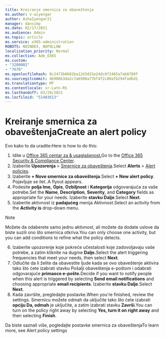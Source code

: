 ```yaml
---
title: Kreiranje smernica za obaveštenja
ms.author: v-aiyengar
author: AshaIyengar21
manager: dansimp
ms.date: 02/17/2021
ms.audience: Admin
ms.topic: article
ms.service: o365-administration
ROBOTS: NOINDEX, NOFOLLOW
localization_priority: Normal
ms.collection: Adm_O365
ms.custom:
- "3200002"
- "7670"
ms.openlocfilehash: 0c2473b8682ba12d3d15e24dc0f2485a7ab8789f
ms.sourcegitcommit: db908b3da2c7a6508a77bf4f2c80afb294fadbd1
ms.translationtype: MT
ms.contentlocale: sr-Latn-RS
ms.lasthandoff: 03/29/2021
ms.locfileid: "51403613"
---
```

# <a name="create-an-alert-policy"></a><span data-ttu-id="a3de1-102">Kreiranje smernica za obaveštenja</span><span class="sxs-lookup"><span data-stu-id="a3de1-102">Create an alert policy</span></span>

<span data-ttu-id="a3de1-103">Evo kako to da uradite:</span><span class="sxs-lookup"><span data-stu-id="a3de1-103">Here is how to do this:</span></span>

1. <span data-ttu-id="a3de1-104">Idite u [Office 365 centar za & usaglašenost.](https://go.microsoft.com/fwlink/p/?linkid=2077143)</span><span class="sxs-lookup"><span data-stu-id="a3de1-104">Go to the [Office 365 Security & Compliance Center](https://go.microsoft.com/fwlink/p/?linkid=2077143).</span></span>
1. <span data-ttu-id="a3de1-105">Izaberite **Upozorenja**  >  [Smernice za obaveštenja](https://go.microsoft.com/fwlink/?linkid=2103208).</span><span class="sxs-lookup"><span data-stu-id="a3de1-105">Select **Alerts** > [Alert policies](https://go.microsoft.com/fwlink/?linkid=2103208).</span></span>
1. <span data-ttu-id="a3de1-106">Izaberite **+ Nove smernice za obaveštenja**.</span><span class="sxs-lookup"><span data-stu-id="a3de1-106">Select **+ New alert policy**.</span></span> <span data-ttu-id="a3de1-107">Pojavljuje se ilet..</span><span class="sxs-lookup"><span data-stu-id="a3de1-107">A flyout appears.</span></span>
1. <span data-ttu-id="a3de1-108">Podesite **polja Ime,** **Opis**, **Ozbiljnost** i **Kategorija** odgovarajuća za vaše potrebe.</span><span class="sxs-lookup"><span data-stu-id="a3de1-108">Set the **Name**, **Description**, **Severity**, and **Category** fields as appropriate for your needs.</span></span> <span data-ttu-id="a3de1-109">Izaberite **stavku Dalje**.</span><span class="sxs-lookup"><span data-stu-id="a3de1-109">Select **Next**.</span></span>
1. <span data-ttu-id="a3de1-110">Izaberite aktivnost iz **padajućeg** menija Aktivnost.</span><span class="sxs-lookup"><span data-stu-id="a3de1-110">Select an activity from the **Activity is** drop-down menu.</span></span>
> [!NOTE]
>  <span data-ttu-id="a3de1-111">Možete da odaberete samo jednu aktivnost, ali možete da dodate uslove da biste suzili ono što smernica otkriva.</span><span class="sxs-lookup"><span data-stu-id="a3de1-111">You can only choose one activity, but you can add conditions to refine what the policy detects.</span></span>
6. <span data-ttu-id="a3de1-112">Izaberite upozorenje koje pokreće učestalosti koje zadovoljavaju vaše potrebe, a zatim kliknite na dugme **Dalje.**</span><span class="sxs-lookup"><span data-stu-id="a3de1-112">Select the alert triggering frequencies that meet your needs, then select **Next**.</span></span>
7. <span data-ttu-id="a3de1-113">Odlučite da li želite da obavestite ljude kada  se ovo obaveštenje aktivira tako što ćete izabrati stavku Pošalji obaveštenja e-poštom i odabrati odgovarajuće **primaoce e-pošte.**</span><span class="sxs-lookup"><span data-stu-id="a3de1-113">Decide if you want to notify people when this alert is triggered by selecting **Send email notifications** and choosing appropriate **email recipients**.</span></span> <span data-ttu-id="a3de1-114">Izaberite **stavku Dalje**.</span><span class="sxs-lookup"><span data-stu-id="a3de1-114">Select **Next**.</span></span>
8. <span data-ttu-id="a3de1-115">Kada završite, pregledajte postavke.</span><span class="sxs-lookup"><span data-stu-id="a3de1-115">When you're finished, review the settings.</span></span> <span data-ttu-id="a3de1-116">Smernicu možete odmah da uključite tako što ćete izabrati **opciju Da, odmah** je uključite, a zatim izabrati stavku **Završi**.</span><span class="sxs-lookup"><span data-stu-id="a3de1-116">You can turn on the policy right away by selecting **Yes, turn it on right away** and then selecting **Finish**.</span></span>

<span data-ttu-id="a3de1-117">Da biste saznali više, pogledajte postavke smernica za obaveštenja</span><span class="sxs-lookup"><span data-stu-id="a3de1-117">To learn more, see Alert policy settings</span></span>

